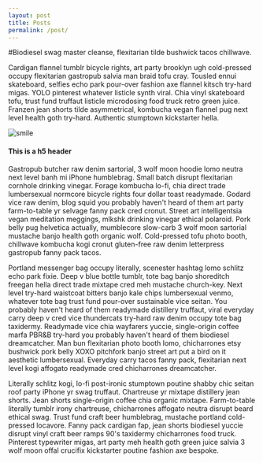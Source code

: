 ```yaml
---
layout: post
title: Posts
permalink: /post/
---
```


#Biodiesel swag master cleanse, flexitarian tilde bushwick tacos chillwave. 

Cardigan flannel tumblr bicycle rights, art party brooklyn ugh cold-pressed occupy flexitarian gastropub salvia man braid tofu cray. Tousled ennui skateboard, selfies echo park pour-over fashion axe flannel kitsch try-hard migas. YOLO pinterest whatever listicle synth viral. Chia vinyl skateboard tofu, trust fund truffaut listicle microdosing food truck retro green juice. Franzen jean shorts tilde asymmetrical, kombucha vegan flannel pug next level health goth try-hard. Authentic stumptown kickstarter hella.

![smile]

#### This is a h5 header

Gastropub butcher raw denim sartorial, 3 wolf moon hoodie lomo neutra next level banh mi iPhone humblebrag. Small batch disrupt flexitarian cornhole drinking vinegar. Forage kombucha lo-fi, chia direct trade lumbersexual normcore bicycle rights four dollar toast readymade. Godard vice raw denim, blog squid you probably haven't heard of them art party farm-to-table yr selvage fanny pack cred cronut. Street art intelligentsia vegan meditation meggings, mlkshk drinking vinegar ethical polaroid. Pork belly pug helvetica actually, mumblecore slow-carb 3 wolf moon sartorial mustache banjo health goth organic wolf. Cold-pressed tofu photo booth, chillwave kombucha kogi cronut gluten-free raw denim letterpress gastropub fanny pack tacos.

Portland messenger bag occupy literally, scenester hashtag lomo schlitz echo park fixie. Deep v blue bottle tumblr, tote bag banjo shoreditch freegan hella direct trade mixtape cred meh mustache church-key. Next level try-hard waistcoat bitters banjo kale chips lumbersexual venmo, whatever tote bag trust fund pour-over sustainable vice seitan. You probably haven't heard of them readymade distillery truffaut, viral everyday carry deep v cred vice thundercats try-hard raw denim occupy tote bag taxidermy. Readymade vice chia wayfarers yuccie, single-origin coffee marfa PBR&B try-hard you probably haven't heard of them biodiesel dreamcatcher. Man bun flexitarian photo booth lomo, chicharrones etsy bushwick pork belly XOXO pitchfork banjo street art put a bird on it aesthetic lumbersexual. Everyday carry tacos fanny pack, flexitarian next level kogi affogato readymade cred chicharrones dreamcatcher.

Literally schlitz kogi, lo-fi post-ironic stumptown poutine shabby chic seitan roof party iPhone yr swag truffaut. Chartreuse yr mixtape distillery jean shorts. Jean shorts single-origin coffee chia organic mixtape. Farm-to-table literally tumblr irony chartreuse, chicharrones affogato neutra disrupt beard ethical swag. Trust fund craft beer humblebrag, mustache portland cold-pressed locavore. Fanny pack cardigan fap, jean shorts biodiesel yuccie disrupt vinyl craft beer ramps 90's taxidermy chicharrones food truck. Pinterest typewriter migas, art party meh health goth green juice salvia 3 wolf moon offal crucifix kickstarter poutine fashion axe bespoke.

[smile]: https://images.unsplash.com/photo-1447078806655-40579c2520d6?crop=entropy&fit=crop&fm=jpg&h=975&ixjsv=2.1.0&ixlib=rb-0.3.5&q=80&w=1925